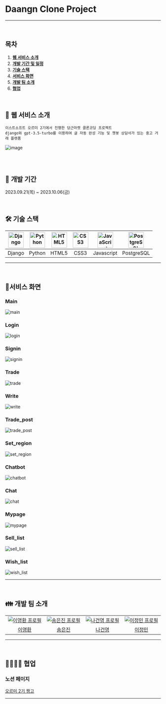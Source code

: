 # Daangn Clone Project
---
<br>

## 목차

1. [**웹 서비스 소개**](#1)
2. [**개발 기간 및 일정**](#2)
3. [**기술 스택**](#3)
4. [**서비스 화면**](#4)
5. [**개발 팀 소개**](#5)
6. [**협업**](#6)

<br>

<div id="1"></div>

## 💁 웹 서비스 소개
``` 이스트소프트 오르미 2기에서 진행한 당근마켓 클론코딩 프로젝트 ```<br>
``` django와 gpt-3.5-turbo를 이용하여 글 자동 완성 기능 및 챗봇 상담사가 있는 중고 거래 플랫폼 ```

![image](https://github.com/Leeeyounghwan/youtube_clone_potato/assets/129285372/73885528-0efa-4629-9b0a-058ef18e5030)

<br>
<br>

<div id="2"></div>

## 📅 개발 기간
2023.09.21(목) ~ 2023.10.06(금)

<br>

<div id="3"></div>

## 🛠 기술 스택

| <img src="https://profilinator.rishav.dev/skills-assets/django-original.svg" alt="Django" width="50px" height="50px" /> |<img src="https://profilinator.rishav.dev/skills-assets/python-original.svg" alt="Python" width="50px" height="50px" /> |<img src="https://profilinator.rishav.dev/skills-assets/html5-original-wordmark.svg" alt="HTML5" width="50px" height="50px" /> | <img src="https://profilinator.rishav.dev/skills-assets/css3-original-wordmark.svg" alt="CSS3" width="50px" height="50px" />  | <img src="https://profilinator.rishav.dev/skills-assets/javascript-original.svg" alt="JavaScript" width="50px" height="50px" /> | <img src="https://profilinator.rishav.dev/skills-assets/postgresql-original-wordmark.svg" alt="PostgreSQL" width="50px" height="50" /> |
|:-:|:-:|:-:|:-:|:-:|:-:|
| Django | Python | HTML5 | CSS3 | Javascript | PostgreSQL |

---
<br>

<div id="4"></div>

## 🎥서비스 화면


### Main
![main](https://github.com/Leeeyounghwan/youtube_clone_potato/assets/129285372/d9772980-a52e-47d0-95a1-a151a29fcafb)

### Login
![login](https://github.com/Leeeyounghwan/youtube_clone_potato/assets/129285372/257615ad-4883-4689-97a1-dc189013f5b4)

### Signin
![signin](https://github.com/Leeeyounghwan/youtube_clone_potato/assets/129285372/45fc18c6-ceed-4f36-8cca-7413325f4be0)

### Trade
![trade](https://github.com/Leeeyounghwan/youtube_clone_potato/assets/129285372/b47ef0a8-50e5-46a5-9a25-893557c16aef)

### Write
![write](https://github.com/Leeeyounghwan/youtube_clone_potato/assets/129285372/f53343ed-02fe-4d46-a70d-311945cc436c)

### Trade_post
![trade_post](https://github.com/Leeeyounghwan/youtube_clone_potato/assets/129285372/7cfc914e-03e6-4fbc-81c4-27e3c9ca50b8)

### Set_region
![set_region](https://github.com/Leeeyounghwan/youtube_clone_potato/assets/129285372/50fa1866-4309-4225-aaa2-a7ce85dea309)

### Chatbot
![chatbot](https://github.com/Leeeyounghwan/youtube_clone_potato/assets/129285372/80c164ed-c8cb-470e-8742-450e1af2a65d)

### Chat
![chat](https://github.com/Leeeyounghwan/youtube_clone_potato/assets/129285372/bc45c9b1-cc87-4f36-b495-395bc279dc4b)

### Mypage
![mypage](https://github.com/Leeeyounghwan/youtube_clone_potato/assets/129285372/743fea9d-bf50-4451-ae1c-dd4dd2af784e)

### Sell_list
![sell_list](https://github.com/Leeeyounghwan/youtube_clone_potato/assets/129285372/cbd64d9f-0285-4c10-a589-9bec1b1196db)

### Wish_list
![wish_list](https://github.com/Leeeyounghwan/youtube_clone_potato/assets/129285372/20aa2513-1f71-4574-a023-d6752974763f)


---
<br>

<div id="5"></div>

## 👪 개발 팀 소개


<table>
  <tr>
    <td align="center" width="150px">
      <a href="https://github.com/Leeeyounghwan" target="_blank">
        <img src="https://avatars.githubusercontent.com/u/129285372?v=4" alt="이영환 프로필" />
      </a>
    </td>
    <td align="center" width="150px">
      <a href="https://github.com/OGUbanana" target="_blank">
        <img src="https://avatars.githubusercontent.com/u/114931412?v=4" alt="송은진 프로필" />
      </a>
    </td>
    <td align="center" width="150px">
      <a href="https://github.com/count2down" target="_blank">
        <img src="https://avatars.githubusercontent.com/u/55476811?v=4" alt="나건영 프로필" />
      </a>
    </td>
    <td align="center" width="150px">
      <a href="https://github.com/jmlee0527" target="_blank">
        <img src="https://avatars.githubusercontent.com/u/115601680?v=4" alt="이정민 프로필" />
      </a>
    </td>
  </tr>
  <tr>
    <td align="center">
      <a href="https://github.com/Leeeyounghwan" target="_blank">
        이영환
      </a>
    </td>
    <td align="center">
      <a href="https://github.com/OGUbanana" target="_blank">
        송은진
      </a>
    </td>
    <td align="center">
      <a href="https://github.com/count2down" target="_blank">
        나건영
      </a>
    </td>
    <td align="center">
      <a href="https://github.com/jmlee0527" target="_blank">
        이정민
      </a>
    </td>
  </tr>
</table>

---
<br>
<div id="6"></div>

## 👨‍👨‍👦‍👦 협업

### 노션 페이지
[ 오르미 2기 짱고 ](https://danggeun.notion.site/2-954cdd50f936495dabe049c17d5e059a?pvs=4)

---

